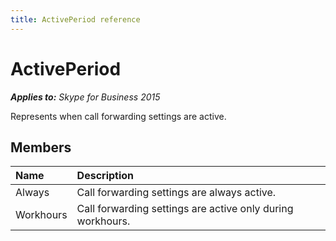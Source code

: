 ```yaml
---
title: ActivePeriod reference
---
```

# ActivePeriod


_**Applies to:** Skype for Business 2015_

Represents when call forwarding settings are active.
            
## Members



|**Name**|**Description**|
|:-----|:-----|
|Always|Call forwarding settings are always active.|
|Workhours|Call forwarding settings are active only during workhours.|
